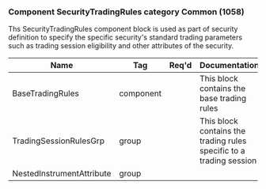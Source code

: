 ### Component SecurityTradingRules category Common (1058)

Ths SecurityTradingRules component block is used as part of security definition to specify the specific security's standard trading parameters such as trading session eligibility and other attributes of the security.

| Name                      | Tag       | Req'd | Documentation                                                       |
|---------------------------|-----------|----------|---------------------------------------------------------------------|
| BaseTradingRules          | component |       | This block contains the base trading rules                          |
| TradingSessionRulesGrp    | group     |       | This block contains the trading rules specific to a trading session |
| NestedInstrumentAttribute | group     |       |                                                                     |


